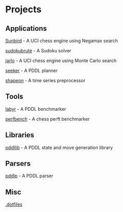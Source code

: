 

# Projects
## Applications
[Sunbird](https://github.com/jamadaha/Sunbird) - A UCI chess engine using Negamax search

[sudokubrute](https://github.com/jamadaha/sudokubrute) - A Sudoku solver

[jarlo](https://github.com/jamadaha/jarlo) - A UCI chess engine using Monte Carlo search

[seeker](https://github.com/jamadaha/seeker) - A PDDL planner

[shapeon](https://github.com/jamadaha/shapeon) - A time series preprocessor

## Tools
[labyr](https://github.com/jamadaha/labyr) - A PDDL benchmarker

[perfbench](https://github.com/jamadaha/perfbench) - A chess perft benchmarker

## Libraries
[pddllib](https://github.com/jamadaha/pddllib) - A PDDL state and move generation library

## Parsers
[pddlp](https://github.com/jamadaha/pddlp) - A PDDL parser

## Misc
[.dotfiles](https://github.com/jamadaha/.dotfiles)

